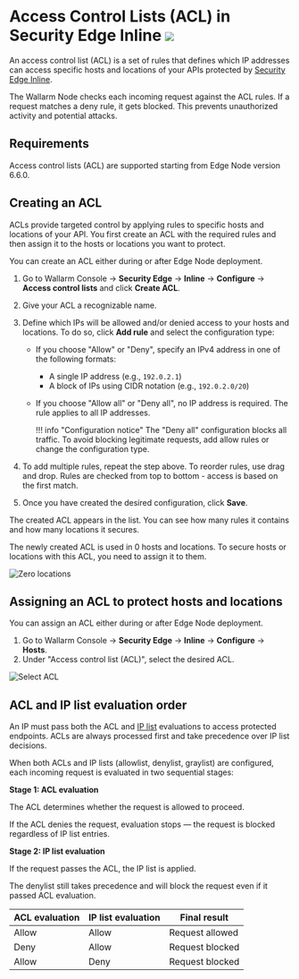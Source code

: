 # Access Control Lists (ACL) in Security Edge Inline <a href="../../../../about-wallarm/subscription-plans/#security-edge-paid-plan"><img src="../../../../images/security-edge-tag.svg" style="border: none;"></a>

An access control list (ACL) is a set of rules that defines which IP addresses can access specific hosts and locations of your APIs protected by [Security Edge Inline](/overview.md).

The Wallarm Node checks each incoming request against the ACL rules. If a request matches a deny rule, it gets blocked. This prevents unauthorized activity and potential attacks.

## Requirements

Access control lists (ACL) are supported starting from Edge Node version 6.6.0.

## Creating an ACL

ACLs provide targeted control by applying rules to specific hosts and locations of your API. You first create an ACL with the required rules and then assign it to the hosts or locations you want to protect.

You can create an ACL either during or after Edge Node deployment.

1. Go to Wallarm Console → **Security Edge** → **Inline** → **Configure** → **Access control lists** and click **Create ACL**.
1. Give your ACL a recognizable name.
1. Define which IPs will be allowed and/or denied access to your hosts and locations. To do so, click **Add rule** and select the configuration type:
    
    * If you choose "Allow" or "Deny", specify an IPv4 address in one of the following formats:
    
        * A single IP address (e.g., `192.0.2.1`)
        * A block of IPs using CIDR notation (e.g., `192.0.2.0/20`)  
        
    * If you choose "Allow all" or "Deny all", no IP address is required. The rule applies to all IP addresses.

        !!! info "Configuration notice"
            The "Deny all" configuration blocks all traffic. To avoid blocking legitimate requests, add allow rules or change the configuration type.

1. To add multiple rules, repeat the step above. To reorder rules, use drag and drop. Rules are checked from top to bottom - access is based on the first match.
1. Once you have created the desired configuration, click **Save**.

The created ACL appears in the list. You can see how many rules it contains and how many locations it secures. 

The newly created ACL is used in 0 hosts and locations. To secure hosts or locations with this ACL, you need to assign it to them.

![Zero locations](../../../images/configuration-guides/acl-zero-locations.png)

## Assigning an ACL to protect hosts and locations

You can assign an ACL either during or after Edge Node deployment.

1. Go to Wallarm Console → **Security Edge** → **Inline** → **Configure** → **Hosts**.
1. Under "Access control list (ACL)", select the desired ACL.

![Select ACL](../../../images/configuration-guides/select-acl.png)

## ACL and IP list evaluation order

An IP must pass both the ACL and [IP list](../../../user-guides/ip-lists/overview.md) evaluations to access protected endpoints. ACLs are always processed first and take precedence over IP list decisions.

When both ACLs and IP lists (allowlist, denylist, graylist) are configured, each incoming request is evaluated in two sequential stages:

**Stage 1: ACL evaluation**

The ACL determines whether the request is allowed to proceed. 
    
If the ACL denies the request, evaluation stops — the request is blocked regardless of IP list entries. 

**Stage 2: IP list evaluation**

If the request passes the ACL, the IP list is applied. 
    
The denylist still takes precedence and will block the request even if it passed ACL evaluation.

ACL evaluation| IP list evaluation| Final result
--- | ---- | ----
Allow | Allow | Request allowed
Deny | Allow | Request blocked
Allow | Deny | Request blocked

